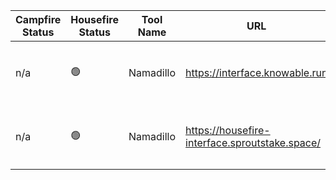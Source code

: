 <!--
This table is intended to provide a clear overview of the tools
available in our community. 

Please fill in the columns as follows:

1. **Campfire Status**: Use the appropriate emoji:
   - 🟢 : Live (the tool is functional and accessible)
   - 🔴 : Offline (the tool is temporarily unavailable)
   - 🛠️ : Under Maintenance (the tool is being updated or repaired)

2. **Housefire Status**: Use the same emojis as above to indicate the current status of the tool for this specific env.

3. **Tool Name**: The name of the tool.

4. **URL**: A link to access the tool.

5. **Short Description**: A brief description of the tool (max 50 chars).

6. **Team Name**: The name of the team or the individual responsible for the tool.

7. **GitHub Account**: The GitHub account of the maintainer.

8. **GitHub Repo**: The link to the GitHub repository for the tool.

**Note:** To add a new row, just copy an existing line and replace the details, ensuring you keep the "|" character as a column separator.
-->

| Campfire Status | Housefire Status | Tool Name | URL             | Short Description                       | Team Name   | GitHub Account   | GitHub Repo     |
|-----------------|------------------|-----------|-----------------|-----------------------------------------|-------------|------------------|-----------------|
|n/a              |    🟢           |Namadillo   |https://interface.knowable.run| `Namadillo` instance for the housefire chain|Knowable| https://github.com/vknowable | https://github.com/anoma/namada-interface|
|n/a              |    🟢           |Namadillo   |https://housefire-interface.sproutstake.space/| `Namadillo` instance for the housefire chain|Sproutstake|  | https://github.com/anoma/namada-interface|
